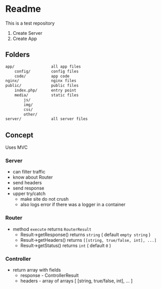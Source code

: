 # Readme

This is a test repository

1. Create Server
2. Create App

## Folders

```txt
app/                all app files  
    config/         config files  
    code/           app code
nginx/              nginx files
public/             public files  
    index.php/      entry point  
    media/          static files  
        js/  
        img/  
        css/  
        other/  
server/             all server files  
```

## Concept

Uses MVC

### Server

- can filter traffic
- know about Router
- send headers
- send response
- upper try/catch
  - make site do not crush
  - also logs error if there was a logger in a container

### Router

- method `execute` returns `RouterResult`
  - Result->getResponse() returns `string` ( default `empty string` )
  - Result->getHeaders()  returns `[[string, true/false, int], ...]`
  - Result->getStatus()   returns `int` ( default `0` )

### Controller

- return array with fields
  - response -  ControllerResult
  - headers - array of arrays [ [string, true/false, int], ... ]
